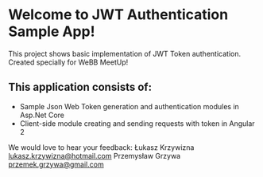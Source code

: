 # Welcome to JWT Authentication Sample App!

This project shows basic implementation of JWT Token authentication. Created specially for WeBB MeetUp!


## This application consists of:

*   Sample Json Web Token generation and authentication modules in Asp.Net Core
*   Client-side module creating and sending requests with token in Angular 2

We would love to hear your feedback:
Łukasz Krzywizna <lukasz.krzywizna@hotmail.com>
Przemysław Grzywa <przemek.grzywa@gmail.com>